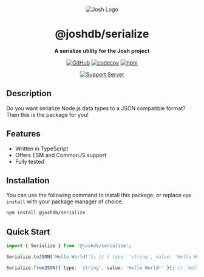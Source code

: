 <div align="center">

![Josh Logo](https://evie.codes/josh-light.png)

# @joshdb/serialize

**A serialize utility for the Josh project**

[![GitHub](https://img.shields.io/github/license/josh-development/utilities)](https://github.com/josh-development/utilities/blob/main/LICENSE.md)
[![codecov](https://codecov.io/gh/josh-development/utilities/branch/main/graph/badge.svg?token=JnJcjxqT3k)](https://codecov.io/gh/josh-development/utilities)
[![npm](https://img.shields.io/npm/v/@joshdb/middleware?color=crimson&logo=npm&style=flat-square)](https://www.npmjs.com/package/@joshdb/middleware)

[![Support Server](https://discord.com/api/guilds/298508738623438848/embed.png?style=banner2)](https://discord.gg/N7ZKH3P)

</div>

## Description

Do you want serialize Node.js data types to a JSON compatible format? Then this is the package for you!

## Features

- Written in TypeScript
- Offers ESM and CommonJS support
- Fully tested

## Installation

You can use the following command to install this package, or replace `npm install` with your package manager of choice.

```sh
npm install @joshdb/serialize
```

## Quick Start

```typescript
import { Serialize } from '@joshdb/serialize';

Serialize.toJSON('Hello World!'); // { type: 'string', value: 'Hello World!' }

Serialize.fromJSON({ type: 'string', value: 'Hello World!' }); // 'Hello World!'
```
